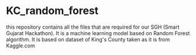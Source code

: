 # KC_random_forest
this repository contains all the files that are required for our SGH (Smart Gujarat Hackathon). It is a machine learning model based on Random Forest algorithm. It is based on dataset of King's County taken as it is from Kaggle.com

